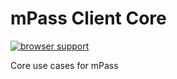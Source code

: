 # mPass Client Core

[![browser support](https://ci.testling.com/meantimeit/mpass-client-core.png)
](https://ci.testling.com/meantimeit/mpass-client-core)

Core use cases for mPass
